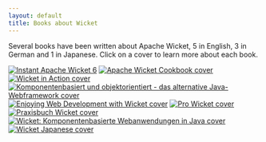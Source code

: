```yaml
---
layout: default
title: Books about Wicket
---
```


Several books have been written about Apache Wicket, 5 in English, 3 in German
and 1 in Japanese. Click on a cover to learn more about each book.

<a href="iaw6.html"><img src="iaw6.png" alt="Instant Apache Wicket 6" title="Instant Apache Wicket 6" /></a>
<a href="awc.html"><img src="awc.png" alt="Apache Wicket Cookbook cover" title="Apache Wicket Cookbook" /></a>
<a href="wia.html"><img src="wia.png" alt="Wicket in Action cover" title="Wicket in Action" /></a>
<a href="koda.html"><img src="koda.png" alt=" Komponentenbasiert und objektorientiert - das alternative Java-Webframework cover" title=" Komponentenbasiert und objektorientiert- das alternative Java-Webframework" /></a>
<a href="ewdww.html"><img src="ewdww.png" alt="Enjoying Web Development with Wicket cover" title="Enjoying Web Development with Wicket" /></a>
<a href="prowicket.html"><img src="prowicket.png" alt="Pro Wicket cover" title="Pro Wicket" /></a>
<a href="praxisbuchwicket.html"><img src="praxisbuchwicket.png" alt="Praxisbuch Wicket cover" title="Praxisbuch Wicket" /></a>
<a href="kwij.html"><img src="kwij.png" alt="Wicket: Komponentenbasierte Webanwendungen in Java cover" title="Wicket: Komponentenbasierte Webanwendungen in Java" /></a>
<a href="wicket-jp.html"><img src="wicket-jp.png" alt="Wicket Japanese cover" title="Wicket Japanese" /></a>

